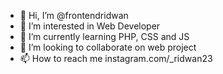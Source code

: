 - 👋 Hi, I’m @frontendridwan
- 👀 I’m interested in Web Developer
- 🌱 I’m currently learning PHP, CSS and JS
- 💞️ I’m looking to collaborate on web project
- 📫 How to reach me instagram.com/_ridwan23

<!---
frontendridwan/frontendridwan is a ✨ special ✨ repository because its `README.md` (this file) appears on your GitHub profile.
You can click the Preview link to take a look at your changes.
--->
